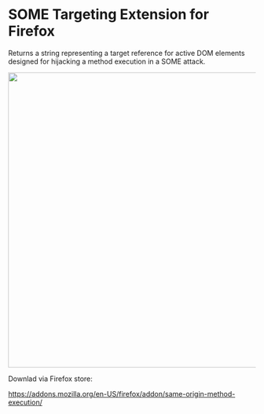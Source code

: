 # SOME Targeting Extension for Firefox
Returns a string representing a target reference for active DOM elements designed for hijacking a method execution in a SOME attack.

<div style="justify-content: center">
    <img src="https://lh3.googleusercontent.com/3Cu4kxlR3yha8-tTlO4sTU_e5cmVyz1QZPgbZiLXrOgTtiiU57jc0SJQkxjetBRjlY080ZRpWOyhoA9-Q-SSZuB29Q=s1280-w1280-h800" width="600"> </img>
</div>


Downlad via Firefox store:

https://addons.mozilla.org/en-US/firefox/addon/same-origin-method-execution/
